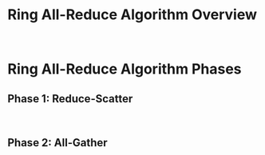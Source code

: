 # Ring All-Reduce Algorithm Overview

<br>

# Ring All-Reduce Algorithm Phases

## Phase 1: Reduce-Scatter 

<br>

## Phase 2: All-Gather 